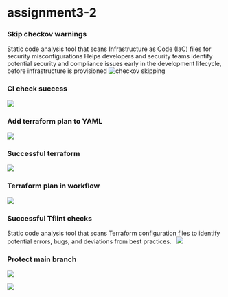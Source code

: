 # assignment3-2

### Skip checkov warnings
Static code analysis tool that scans Infrastructure as Code (IaC) files for security misconfigurations
Helps developers and security teams identify potential security and compliance issues early in the development lifecycle, before infrastructure is provisioned
![checkov skipping](Screenshot-checkov.png)

### CI check success
![](Screenshot-pre-merge-successful-CI-checks.png)

### Add terraform plan to YAML
![](Screenshot-push-to-dev.png)

### Successful terraform
![](Screenshot-success.png)

### Terraform plan in workflow
![](Screenshot-terraform-plan.png)

### Successful Tflint checks
Static code analysis tool that scans Terraform configuration files to identify potential errors, bugs, and deviations from best practices.   
![](Screenshot-tflint.png)

### Protect main branch
![](screenshot1-protect-default-branch.png)


![](screenshot2-protect-default-branch.png)
